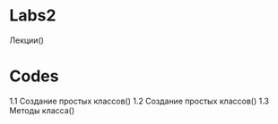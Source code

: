 # Labs2
Лекции()
# Codes
1.1 Создание простых классов()
1.2 Создание простых классов()
1.3 Методы класса()
